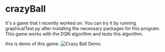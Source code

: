 # crazyBall

It's a game that I recently worked on. You can try it by running graphicalTest.py after installing the necessary packages for this program. This game works with the DQN algorithm and tests this algorithm.

this is demo of this game:
![Crazy Ball Demo](./crazy_ball_demo.gif)
